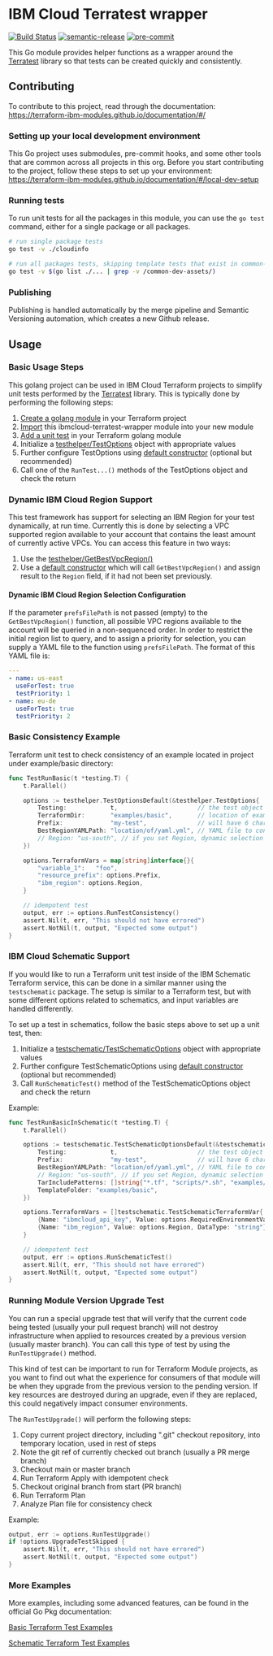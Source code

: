 # IBM Cloud Terratest wrapper
[![Build Status](https://github.com/terraform-ibm-modules/ibmcloud-terratest-wrapper/actions/workflows/ci.yml/badge.svg)](https://github.com/terraform-ibm-modules/ibmcloud-terratest-wrapper/actions/workflows/ci.yml)
[![semantic-release](https://img.shields.io/badge/%20%20%F0%9F%93%A6%F0%9F%9A%80-semantic--release-e10079.svg)](https://github.com/semantic-release/semantic-release)
[![pre-commit](https://img.shields.io/badge/pre--commit-enabled-brightgreen?logo=pre-commit&logoColor=white)](https://github.com/pre-commit/pre-commit)

This Go module provides helper functions as a wrapper around the [Terratest](https://terratest.gruntwork.io/) library so that tests can be created quickly and consistently.

## Contributing
To contribute to this project, read through the documentation: https://terraform-ibm-modules.github.io/documentation/#/

### Setting up your local development environment

This Go project uses submodules, pre-commit hooks, and some other tools that are common across all projects in this org. Before you start contributing to the project, follow these steps to set up your environment: https://terraform-ibm-modules.github.io/documentation/#/local-dev-setup

### Running tests

To run unit tests for all the packages in this module, you can use the `go test` command, either for a single package or all packages.

```bash
# run single package tests
go test -v ./cloudinfo
```

```bash
# run all packages tests, skipping template tests that exist in common-dev-assets
go test -v $(go list ./... | grep -v /common-dev-assets/)
```

### Publishing
Publishing is handled automatically by the merge pipeline and Semantic Versioning automation, which creates a new Github release.

## Usage

### Basic Usage Steps
This golang project can be used in IBM Cloud Terraform projects to simplify unit tests performed by the [Terratest](https://terratest.gruntwork.io/) library. This is typically done by performing the following steps:
1. [Create a golang module](https://go.dev/doc/tutorial/create-module) in your Terraform project
1. [Import](https://go.dev/doc/tutorial/call-module-code) this ibmcloud-terratest-wrapper module into your new module
1. [Add a unit test](https://go.dev/doc/tutorial/add-a-test) in your Terraform golang module
1. Initialize a [testhelper/TestOptions](https://pkg.go.dev/github.com/terraform-ibm-modules/ibmcloud-terratest-wrapper/testhelper#TestOptions) object with appropriate values
1. Further configure TestOptions using [default constructor](https://pkg.go.dev/github.com/terraform-ibm-modules/ibmcloud-terratest-wrapper/testhelper#TestOptionsDefault) (optional but recommended)
1. Call one of the `RunTest...()` methods of the TestOptions object and check the return

### Dynamic IBM Cloud Region Support
This test framework has support for selecting an IBM Region for your test dynamically, at run time. Currently this is done by selecting a VPC supported region available to your account that contains the least amount of currently active VPCs. You can access this feature in two ways:
1. Use the [testhelper/GetBestVpcRegion()](https://pkg.go.dev/github.com/terraform-ibm-modules/ibmcloud-terratest-wrapper/testhelper#GetBestVpcRegion)
1. Use a [default constructor](https://pkg.go.dev/github.com/terraform-ibm-modules/ibmcloud-terratest-wrapper/) which will call `GetBestVpcRegion()` and assign result to the `Region` field, if it had not been set previously.

#### Dynamic IBM Cloud Region Selection Configuration
If the parameter `prefsFilePath` is not passed (empty) to the `GetBestVpcRegion()` function, all possible VPC regions available to the account will be queried in a non-sequenced order. In order to restrict the initial region list to query, and to assign a priority for selection, you can supply a YAML file to the function using `prefsFilePath`. The format of this YAML file is:
```yaml
---
- name: us-east
  useForTest: true
  testPriority: 1
- name: eu-de
  useForTest: true
  testPriority: 2
```

### Basic Consistency Example
Terraform unit test to check consistency of an example located in project under example/basic directory:
```go
func TestRunBasic(t *testing.T) {
	t.Parallel()

	options := testhelper.TestOptionsDefault(&testhelper.TestOptions{
        Testing:            t,                      // the test object for unit test
        TerraformDir:       "examples/basic",       // location of example to test
        Prefix:             "my-test",              // will have 6 char random string appended
        BestRegionYAMLPath: "location/of/yaml.yml", // YAML file to configure dynamic region selection 
        // Region: "us-south", // if you set Region, dynamic selection will be skipped
    })

    options.TerraformVars = map[string]interface{}{
        "variable_1":   "foo",
        "resource_prefix": options.Prefix,
        "ibm_region": options.Region,
    }

    // idempotent test
	output, err := options.RunTestConsistency()
	assert.Nil(t, err, "This should not have errored")
	assert.NotNil(t, output, "Expected some output")
}
```

### IBM Cloud Schematic Support
If you would like to run a Terraform unit test inside of the IBM Schematic Terraform service, this can be done in a similar manner using the `testschematic` package. The setup is similar to a Terraform test, but with some different options related to schematics, and input variables are handled differently.

To set up a test in schematics, follow the basic steps above to set up a unit test, then:
1. Initialize a [testschematic/TestSchematicOptions](https://pkg.go.dev/github.com/terraform-ibm-modules/ibmcloud-terratest-wrapper/testschematic#TestSchematicOptions) object with appropriate values
1. Further configure TestSchematicOptions using [default constructor](https://pkg.go.dev/github.com/terraform-ibm-modules/ibmcloud-terratest-wrapper/testschematic#TestSchematicOptionsDefault) (optional but recommended)
1. Call `RunSchematicTest()` method of the TestSchematicOptions object and check the return

Example:
```go
func TestRunBasicInSchematic(t *testing.T) {
	t.Parallel()

	options := testschematic.TestSchematicOptionsDefault(&testschematic.TestSchematicOptions{
        Testing:            t,                      // the test object for unit test
        Prefix:             "my-test",              // will have 6 char random string appended
        BestRegionYAMLPath: "location/of/yaml.yml", // YAML file to configure dynamic region selection
        // Region: "us-south", // if you set Region, dynamic selection will be skipped
        TarIncludePatterns: []string{"*.tf", "scripts/*.sh", "examples/basic/*.tf"},
        TemplateFolder: "examples/basic",
    })

    options.TerraformVars = []testschematic.TestSchematicTerraformVar{
        {Name: "ibmcloud_api_key", Value: options.RequiredEnvironmentVars["TF_VAR_ibmcloud_api_key"], DataType: "string", Secure: true},
        {Name: "ibm_region", Value: options.Region, DataType: "string"},
    }

    // idempotent test
	output, err := options.RunSchematicTest()
	assert.Nil(t, err, "This should not have errored")
	assert.NotNil(t, output, "Expected some output")
}
```

### Running Module Version Upgrade Test
You can run a special upgrade test that will verify that the current code being tested (usually your pull request branch) will not destroy infrastructure when applied to resources created by a previous version (usually master branch). You can call this type of test by using the `RunTestUpgrade()` method.

This kind of test can be important to run for Terraform Module projects, as you want to find out what the experience for consumers of that module will be when they upgrade from the previous version to the pending version. If key resources are destroyed during an upgrade, even if they are replaced, this could negatively impact consumer environments.

The `RunTestUpgrade()` will perform the following steps:
1. Copy current project directory, including ".git" checkout repository, into temporary location, used in rest of steps
1. Note the git ref of currently checked out branch (usually a PR merge branch)
1. Checkout main or master branch
1. Run Terraform Apply with idempotent check
1. Checkout original branch from start (PR branch)
1. Run Terraform Plan
1. Analyze Plan file for consistency check


Example:
```go
output, err := options.RunTestUpgrade()
if !options.UpgradeTestSkipped {
    assert.Nil(t, err, "This should not have errored")
    assert.NotNil(t, output, "Expected some output")
}
```

### More Examples
More examples, including some advanced features, can be found in the official Go Pkg documentation:

[Basic Terraform Test Examples](https://pkg.go.dev/github.com/terraform-ibm-modules/ibmcloud-terratest-wrapper/testhelper#pkg-examples)

[Schematic Terraform Test Examples](https://pkg.go.dev/github.com/terraform-ibm-modules/ibmcloud-terratest-wrapper/testschematic#pkg-examples)
